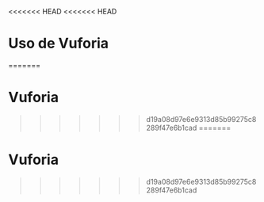 <<<<<<< HEAD
<<<<<<< HEAD
# Uso de Vuforia
=======
# Vuforia
>>>>>>> d19a08d97e6e9313d85b99275c8289f47e6b1cad
=======
# Vuforia
>>>>>>> d19a08d97e6e9313d85b99275c8289f47e6b1cad
